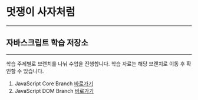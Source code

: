 
# 멋쟁이 사자처럼
---
## 자바스크립트 학습 저장소
---

학습 주제별로 브랜치를 나눠 수업을 진행합니다.
학습 자료는 해당 브랜치로 이동 후 확인할 수 있습니다.

1. JavaScript Core Branch [바로가기](https://www.naver.com)
2. JavaScript DOM Branch [바로가기](https://www.naver.com)
